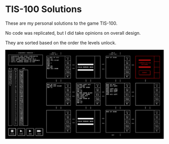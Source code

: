 # TIS-100 Solutions

These are my personal solutions to the game TIS-100.

No code was replicated, but I did take opinions on overall design.

They are sorted based on the order the levels unlock.

![Image of Solution](https://github.com/VexToska/Tis-100-Solutions/blob/master/20.%20Sequence%20Indexer.png)